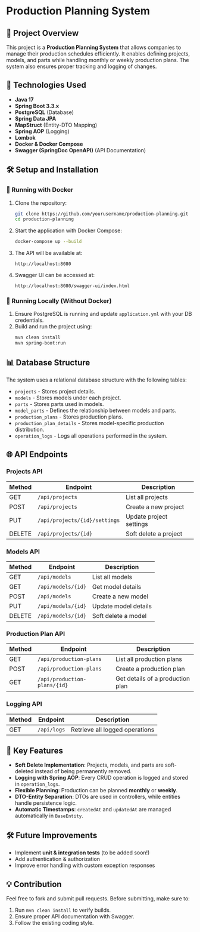 # Production Planning System

## 📌 Project Overview

This project is a **Production Planning System** that allows companies to manage their production schedules efficiently. It enables defining projects, models, and parts while handling monthly or weekly production plans. The system also ensures proper tracking and logging of changes.

## 🚀 Technologies Used

- **Java 17**
- **Spring Boot 3.3.x**
- **PostgreSQL** (Database)
- **Spring Data JPA**
- **MapStruct** (Entity-DTO Mapping)
- **Spring AOP** (Logging)
- **Lombok**
- **Docker & Docker Compose**
- **Swagger (SpringDoc OpenAPI)** (API Documentation)

## 🛠️ Setup and Installation

### 🔹 Running with Docker

1. Clone the repository:
   ```sh
   git clone https://github.com/yourusername/production-planning.git
   cd production-planning
   ```
2. Start the application with Docker Compose:
   ```sh
   docker-compose up --build
   ```
3. The API will be available at:
   ```
   http://localhost:8080
   ```
4. Swagger UI can be accessed at:
   ```
   http://localhost:8080/swagger-ui/index.html
   ```

### 🔹 Running Locally (Without Docker)

1. Ensure PostgreSQL is running and update `application.yml` with your DB credentials.
2. Build and run the project using:
   ```sh
   mvn clean install
   mvn spring-boot:run
   ```

## 📊 Database Structure

The system uses a relational database structure with the following tables:

- `projects` - Stores project details.
- `models` - Stores models under each project.
- `parts` - Stores parts used in models.
- `model_parts` - Defines the relationship between models and parts.
- `production_plans` - Stores production plans.
- `production_plan_details` - Stores model-specific production distribution.
- `operation_logs` - Logs all operations performed in the system.

## 🌐 API Endpoints

### **Projects API**

| Method | Endpoint                      | Description             |
| ------ | ----------------------------- | ----------------------- |
| GET    | `/api/projects`               | List all projects       |
| POST   | `/api/projects`               | Create a new project    |
| PUT    | `/api/projects/{id}/settings` | Update project settings |
| DELETE | `/api/projects/{id}`          | Soft delete a project   |

### **Models API**

| Method | Endpoint           | Description          |
| ------ | ------------------ | -------------------- |
| GET    | `/api/models`      | List all models      |
| GET    | `/api/models/{id}` | Get model details    |
| POST   | `/api/models`      | Create a new model   |
| PUT    | `/api/models/{id}` | Update model details |
| DELETE | `/api/models/{id}` | Soft delete a model  |

### **Production Plan API**

| Method | Endpoint                     | Description                      |
| ------ | ---------------------------- | -------------------------------- |
| GET    | `/api/production-plans`      | List all production plans        |
| POST   | `/api/production-plans`      | Create a production plan         |
| GET    | `/api/production-plans/{id}` | Get details of a production plan |

### **Logging API**

| Method | Endpoint    | Description                    |
| ------ | ----------- | ------------------------------ |
| GET    | `/api/logs` | Retrieve all logged operations |

## 📝 Key Features

- **Soft Delete Implementation**: Projects, models, and parts are soft-deleted instead of being permanently removed.
- **Logging with Spring AOP**: Every CRUD operation is logged and stored in `operation_logs`.
- **Flexible Planning**: Production can be planned **monthly** or **weekly**.
- **DTO-Entity Separation**: DTOs are used in controllers, while entities handle persistence logic.
- **Automatic Timestamps**: `createdAt` and `updatedAt` are managed automatically in `BaseEntity`.

## 🛠️ Future Improvements

- Implement **unit & integration tests** (to be added soon!)
- Add authentication & authorization
- Improve error handling with custom exception responses

## 💡 Contribution

Feel free to fork and submit pull requests. Before submitting, make sure to:

1. Run `mvn clean install` to verify builds.
2. Ensure proper API documentation with Swagger.
3. Follow the existing coding style.

